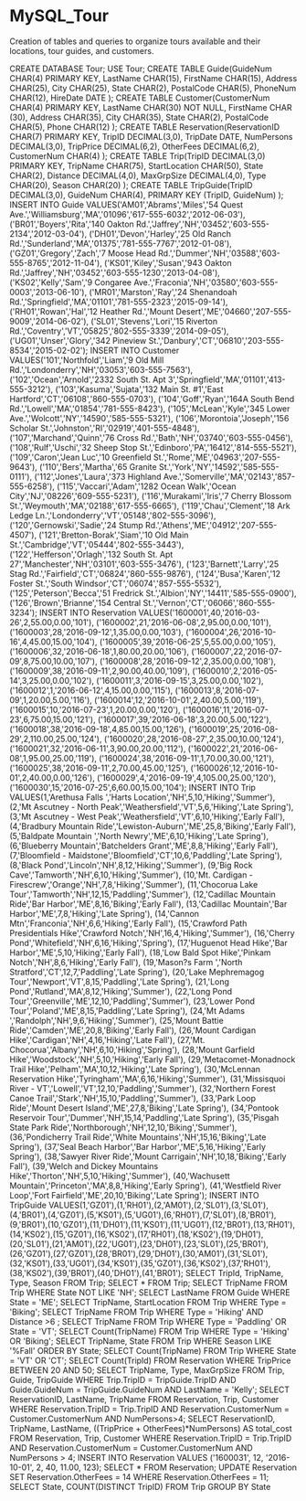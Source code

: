 # MySQL_Tour
Creation of tables and queries to organize tours available and their locations, tour guides, and customers.

CREATE DATABASE Tour;
USE Tour;
CREATE TABLE Guide(GuideNum CHAR(4) PRIMARY KEY,
LastName CHAR(15),
FirstName CHAR(15),
Address CHAR(25),
City CHAR(25),
State CHAR(2),
PostalCode CHAR(5),
PhoneNum CHAR(12),
HireDate DATE );
CREATE TABLE Customer(CustomerNum CHAR(4) PRIMARY KEY,
LastName CHAR(30) NOT NULL,
FirstName CHAR (30),
Address CHAR(35),
City CHAR(35),
State CHAR(2),
PostalCode CHAR(5),
Phone CHAR(12) );
CREATE TABLE Reservation(ReservationID CHAR(7) PRIMARY KEY,
TripID DECIMAL(3,0),
TripDate DATE,
NumPersons DECIMAL(3,0),
TripPrice DECIMAL(6,2),
OtherFees DECIMAL(6,2),
CustomerNum CHAR(4) );
CREATE TABLE Trip(TripID DECIMAL(3,0) PRIMARY KEY,
TripName CHAR(75),
StartLocation CHAR(50),
State CHAR(2),
Distance DECIMAL(4,0),
MaxGrpSize DECIMAL(4,0),
Type CHAR(20),
Season CHAR(20) );
CREATE TABLE TripGuide(TripID DECIMAL(3,0),
GuideNum CHAR(4),
PRIMARY KEY (TripID, GuideNum) );
INSERT INTO Guide VALUES('AM01','Abrams','Miles','54 Quest Ave.','Williamsburg','MA','01096','617-555-6032','2012-06-03'),
('BR01','Boyers','Rita','140 Oakton Rd.','Jaffrey','NH','03452','603-555-2134','2012-03-04'),
('DH01','Devon','Harley','25 Old Ranch Rd.','Sunderland','MA','01375','781-555-7767','2012-01-08'),
('GZ01','Gregory','Zach','7 Moose Head Rd.','Dummer','NH','03588','603-555-8765','2012-11-04'),
('KS01','Kiley','Susan','943 Oakton Rd.','Jaffrey','NH','03452','603-555-1230','2013-04-08'),
('KS02','Kelly','Sam','9 Congaree Ave.','Fraconia','NH','03580','603-555-0003','2013-06-10'),
('MR01','Marston','Ray','24 Shenandoah Rd.','Springfield','MA','01101','781-555-2323','2015-09-14'),
('RH01','Rowan','Hal','12 Heather Rd.','Mount Desert','ME','04660','207-555-9009','2014-06-02'),
('SL01','Stevens','Lori','15 Riverton Rd.','Coventry','VT','05825','802-555-3339','2014-09-05'),
('UG01','Unser','Glory','342 Pineview St.','Danbury','CT','06810','203-555-8534','2015-02-02');
INSERT INTO Customer VALUES('101','Northfold','Liam','9 Old Mill Rd.','Londonderry','NH','03053','603-555-7563'),
('102','Ocean','Arnold','2332 South St. Apt 3','Springfield','MA','01101','413-555-3212'),
('103','Kasuma','Sujata','132 Main St. #1','East Hartford','CT','06108','860-555-0703'),
('104','Goff','Ryan','164A South Bend Rd.','Lowell','MA','01854','781-555-8423'),
('105','McLean','Kyle','345 Lower Ave.','Wolcott','NY','14590','585-555-5321'),
('106','Morontoia','Joseph','156 Scholar St.','Johnston','RI','02919','401-555-4848'),
('107','Marchand','Quinn','76 Cross Rd.','Bath','NH','03740','603-555-0456'),
('108','Rulf','Uschi','32 Sheep Stop St.','Edinboro','PA','16412','814-555-5521'),
('109','Caron','Jean Luc','10 Greenfield St.','Rome','ME','04963','207-555-9643'),
('110','Bers','Martha','65 Granite St.','York','NY','14592','585-555-0111'),
('112','Jones','Laura','373 Highland Ave.','Somerville','MA','02143','857-555-6258'),
('115','Vaccari','Adam','1282 Ocean Walk','Ocean City','NJ','08226','609-555-5231'),
('116','Murakami','Iris','7 Cherry Blossom St.','Weymouth','MA','02188','617-555-6665'),
('119','Chau','Clement','18 Ark Ledge Ln.','Londonderry','VT','05148','802-555-3096'),
('120','Gernowski','Sadie','24 Stump Rd.','Athens','ME','04912','207-555-4507'),
('121','Bretton-Borak','Siam','10 Old Main St.','Cambridge','VT','05444','802-555-3443'),
('122','Hefferson','Orlagh','132 South St. Apt 27','Manchester','NH','03101','603-555-3476'),
('123','Barnett','Larry','25 Stag Rd.','Fairfield','CT','06824','860-555-9876'),
('124','Busa','Karen','12 Foster St.','South Windsor','CT','06074','857-555-5532'),
('125','Peterson','Becca','51 Fredrick St.','Albion','NY','14411','585-555-0900'),
('126','Brown','Brianne','154 Central St.','Vernon','CT','06066','860-555-3234');
INSERT INTO Reservation VALUES('1600001',40,'2016-03-26',2,55.00,0.00,'101'),
('1600002',21,'2016-06-08',2,95.00,0.00,'101'),
('1600003',28,'2016-09-12',1,35.00,0.00,'103'),
('1600004',26,'2016-10-16',4,45.00,15.00,'104'),
('1600005',39,'2016-06-25',5,55.00,0.00,'105'),
('1600006',32,'2016-06-18',1,80.00,20.00,'106'),
('1600007',22,'2016-07-09',8,75.00,10.00,'107'),
('1600008',28,'2016-09-12',2,35.00,0.00,'108'),
('1600009',38,'2016-09-11',2,90.00,40.00,'109'),
('1600010',2,'2016-05-14',3,25.00,0.00,'102'),
('1600011',3,'2016-09-15',3,25.00,0.00,'102'),
('1600012',1,'2016-06-12',4,15.00,0.00,'115'),
('1600013',8,'2016-07-09',1,20.00,5.00,'116'),
('1600014',12,'2016-10-01',2,40.00,5.00,'119'),
('1600015',10,'2016-07-23',1,20.00,0.00,'120'),
('1600016',11,'2016-07-23',6,75.00,15.00,'121'),
('1600017',39,'2016-06-18',3,20.00,5.00,'122'),
('1600018',38,'2016-09-18',4,85.00,15.00,'126'),
('1600019',25,'2016-08-29',2,110.00,25.00,'124'),
('1600020',28,'2016-08-27',2,35.00,10.00,'124'),
('1600021',32,'2016-06-11',3,90.00,20.00,'112'),
('1600022',21,'2016-06-08',1,95.00,25.00,'119'),
('1600024',38,'2016-09-11',1,70.00,30.00,'121'),
('1600025',38,'2016-09-11',2,70.00,45.00,'125'),
('1600026',12,'2016-10-01',2,40.00,0.00,'126'),
('1600029',4,'2016-09-19',4,105.00,25.00,'120'),
('1600030',15,'2016-07-25',6,60.00,15.00,'104');
INSERT INTO Trip VALUES(1,'Arethusa Falls ','Harts Location','NH',5,10,'Hiking','Summer'),
(2,'Mt Ascutney - North Peak','Weathersfield','VT',5,6,'Hiking','Late Spring'),
(3,'Mt Ascutney - West Peak','Weathersfield','VT',6,10,'Hiking','Early Fall'),
(4,'Bradbury Mountain Ride','Lewiston-Auburn','ME',25,8,'Biking','Early Fall'),
(5,'Baldpate Mountain ','North Newry','ME',6,10,'Hiking','Late Spring'),
(6,'Blueberry Mountain','Batchelders Grant','ME',8,8,'Hiking','Early Fall'),
(7,'Bloomfield - Maidstone','Bloomfield','CT',10,6,'Paddling','Late Spring'),
(8,'Black Pond','Lincoln','NH',8,12,'Hiking','Summer'),
(9,'Big Rock Cave','Tamworth','NH',6,10,'Hiking','Summer'),
(10,'Mt. Cardigan - Firescrew','Orange','NH',7,8,'Hiking','Summer'),
(11,'Chocorua Lake Tour','Tamworth','NH',12,15,'Paddling','Summer'),
(12,'Cadillac Mountain Ride','Bar Harbor','ME',8,16,'Biking','Early Fall'),
(13,'Cadillac Mountain','Bar Harbor','ME',7,8,'Hiking','Late Spring'),
(14,'Cannon Mtn','Franconia','NH',6,6,'Hiking','Early Fall'),
(15,'Crawford Path Presidentials Hike','Crawford Notch','NH',16,4,'Hiking','Summer'),
(16,'Cherry Pond','Whitefield','NH',6,16,'Hiking','Spring'),
(17,'Huguenot Head Hike','Bar Harbor','ME',5,10,'Hiking','Early Fall'),
(18,'Low Bald Spot Hike','Pinkam Notch','NH',8,6,'Hiking','Early Fall'),
(19,'Mason?s Farm ','North Stratford','CT',12,7,'Paddling','Late Spring'),
(20,'Lake Mephremagog Tour','Newport','VT',8,15,'Paddling','Late Spring'),
(21,'Long Pond','Rutland','MA',8,12,'Hiking','Summer'),
(22,'Long Pond Tour','Greenville','ME',12,10,'Paddling','Summer'),
(23,'Lower Pond Tour','Poland','ME',8,15,'Paddling','Late Spring'),
(24,'Mt Adams ','Randolph','NH',9,6,'Hiking','Summer'),
(25,'Mount Battie Ride','Camden','ME',20,8,'Biking','Early Fall'),
(26,'Mount Cardigan Hike','Cardigan','NH',4,16,'Hiking','Late Fall'),
(27,'Mt. Chocorua','Albany','NH',6,10,'Hiking','Spring'),
(28,'Mount Garfield Hike','Woodstock','NH',5,10,'Hiking','Early Fall'),
(29,'Metacomet-Monadnock Trail Hike','Pelham','MA',10,12,'Hiking','Late Spring'),
(30,'McLennan Reservation Hike','Tyringham','MA',6,16,'Hiking','Summer'),
(31,'Missisquoi River - VT','Lowell','VT',12,10,'Paddling','Summer'),
(32,'Northern Forest Canoe Trail','Stark','NH',15,10,'Paddling','Summer'),
(33,'Park Loop Ride','Mount Desert Island','ME',27,8,'Biking','Late Spring'),
(34,'Pontook Reservoir Tour','Dummer','NH',15,14,'Paddling','Late Spring'),
(35,'Pisgah State Park Ride','Northborough','NH',12,10,'Biking','Summer'),
(36,'Pondicherry Trail Ride','White Mountains','NH',15,16,'Biking','Late Spring'),
(37,'Seal Beach Harbor','Bar Harbor','ME',5,16,'Hiking','Early Spring'),
(38,'Sawyer River Ride','Mount Carrigain','NH',10,18,'Biking','Early Fall'),
(39,'Welch and Dickey Mountains Hike','Thorton','NH',5,10,'Hiking','Summer'),
(40,'Wachusett Mountain','Princeton','MA',8,8,'Hiking','Early Spring'),
(41,'Westfield River Loop','Fort Fairfield','ME',20,10,'Biking','Late Spring');
INSERT INTO TripGuide VALUES(1,'GZ01'),(1,'RH01'),(2,'AM01'),(2,'SL01'),(3,'SL01'),(4,'BR01'),(4,'GZ01'),(5,'KS01'),(5,'UG01'),(6,'RH01'),(7,'SL01'),(8,'BR01'),(9,'BR01'),(10,'GZ01'),(11,'DH01'),(11,'KS01'),(11,'UG01'),(12,'BR01'),(13,'RH01'),(14,'KS02'),(15,'GZ01'),(16,'KS02'),(17,'RH01'),(18,'KS02'),(19,'DH01'),(20,'SL01'),(21,'AM01'),(22,'UG01'),(23,'DH01'),(23,'SL01'),(25,'BR01'),(26,'GZ01'),(27,'GZ01'),(28,'BR01'),(29,'DH01'),(30,'AM01'),(31,'SL01'),(32,'KS01'),(33,'UG01'),(34,'KS01'),(35,'GZ01'),(36,'KS02'),(37,'RH01'),(38,'KS02'),(39,'BR01'),(40,'DH01'),(41,'BR01');
SELECT TripId, TripName, Type, Season
FROM Trip;
SELECT * FROM Trip;
SELECT  TripName FROM  Trip WHERE State NOT LIKE 'NH';
SELECT LastName FROM Guide WHERE State = 'ME';
SELECT TripName,  StartLocation FROM Trip WHERE Type = 'Biking';
SELECT TripName FROM Trip WHERE Type = 'Hiking' AND Distance >6 ;
SELECT TripName FROM Trip WHERE Type = 'Paddling' OR State = 'VT';
SELECT Count(TripName) FROM Trip WHERE Type =  'Hiking' OR 'Biking';
SELECT TripName, State FROM Trip WHERE Season  LIKE '%Fall' ORDER BY State;
SELECT Count(TripName) FROM Trip WHERE State =  'VT' OR 'CT';
SELECT Count(TripId) FROM Reservation WHERE TripPrice BETWEEN 20 AND 50;
SELECT TripName, Type, MaxGrpSize
FROM Trip, Guide, TripGuide 
WHERE Trip.TripID = TripGuide.TripID 
AND Guide.GuideNum = TripGuide.GuideNum 
AND LastName = 'Kelly';
SELECT ReservationID, LastName, TripName
FROM Reservation, Trip, Customer
WHERE Reservation.TripID = Trip.TripID
AND Reservation.CustomerNum = Customer.CustomerNum
AND NumPersons>4;
SELECT ReservationID, TripName, LastName,
((TripPrice + OtherFees)*NumPersons) AS total_cost
FROM Reservation, Trip, Customer
WHERE Reservation.TripID = Trip.TripID
AND Reservation.CustomerNum = Customer.CustomerNum
AND NumPersons > 4;
INSERT INTO Reservation VALUES ('1600031', 12, '2016-10-01', 2, 40, 11.00, 123);
SELECT * FROM Reservation;
UPDATE Reservation
SET Reservation.OtherFees = 14
WHERE Reservation.OtherFees = 11;
SELECT State, COUNT(DISTINCT TripID)
FROM Trip
GROUP BY State


